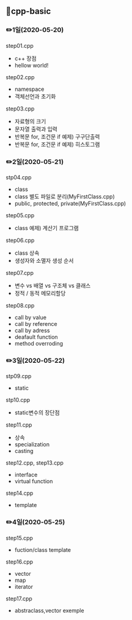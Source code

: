 ## 📂cpp-basic
### ✏️1일(2020-05-20)

step01.cpp
- c++ 장점
- hellow world!

step02.cpp
- namespace
- 객체선언과 초기화

step03.cpp
- 자료형의 크기
- 문자열 출력과 입력
- 반복문 for, 조건문 if 예제) 구구단출력
- 반복문 for, 조건문 if 예제) 히스토그램

### ✏️2일(2020-05-21)
stp04.cpp
- class
- class 별도 파일로 분리(MyFirstClass.cpp)
- public, protected, private(MyFirstClass.cpp)

step05.cpp
- class 예제) 계산기 프로그램

step06.cpp
- class 상속
- 생성자와 소멸자 생성 순서

step07.cpp
- 변수 vs 배열 vs 구조체 vs 클래스
- 정적 / 동적 메모리할당

step08.cpp
- call by value
- call by reference
- call by adress
- deafault function
- method overroding

### ✏️3일(2020-05-22)
stp09.cpp
- static

stp10.cpp
- static변수의 장단점

step11.cpp
- 상속
- specialization
- casting

step12.cpp, step13.cpp
- interface
- virtual function

step14.cpp
- template


### ✏️4일(2020-05-25)
step15.cpp
- fuction/class template

step16.cpp
- vector
- map
- iterator

step17.cpp
- abstraclass,vector exemple


